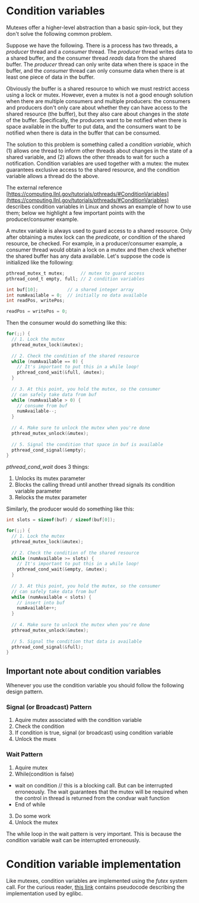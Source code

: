 # Condition variables

Mutexes offer a higher-level abstraction than a basic spin-lock, but they don't solve the following common problem.

Suppose we have the following. There is a process has two threads, a *producer* thread and a *consumer* thread. The *producer* thread writes data to a shared buffer, and the consumer thread *reads* data from the shared buffer. The *producer* thread can only write data when there is space in the buffer, and the *consumer* thread can only consume data when there is at least one piece of data in the buffer.

Obviously the buffer is a shared resource to which we must restrict access using a lock or mutex. However, even a mutex is not a good enough solution when there are multiple consumers and multiple producers: the consumers and producers don't only care about whether they can have access to the shared resource (the buffer), but they also care about changes in the *state* of the buffer. Specifically, the producers want to be notified when there is space available in the buffer to put data, and the consumers want to be notified when there is data in the buffer that can be consumed.

The solution to this problem is something called a *condition variable*, which (1) allows one thread to inform other threads about changes in the state of a shared variable, and (2) allows the other threads to wait for such a notification. Condition variables are used together with a mutex: the mutex guarantees exclusive access to the shared resource, and the condition variable allows a thread do the above.

The external reference [https://computing.llnl.gov/tutorials/pthreads/#ConditionVariables](https://computing.llnl.gov/tutorials/pthreads/#ConditionVariables) describes condition variables in Linux and shows an example of how to use them; below we highlight a few important points with the producer/consumer example.

A mutex variable is always used to guard access to a shared resource. Only after obtaining a mutex lock can the *predicate*, or condition of the shared resource, be checked. For example, in a producer/consumer example, a consumer thread would obtain a lock on a mutex and then check whether the shared buffer has any data available. Let's suppose the code is initialized like the following:

```c
pthread_mutex_t mutex;      // mutex to guard access
pthread_cond_t empty, full; // 2 condition variables

int buf[10];           // a shared integer array
int numAvailable = 0;  // initially no data available
int readPos, writePos; 

readPos = writePos = 0;
```

Then the consumer would do something like this:

```c
for(;;) {
  // 1. Lock the mutex
  pthread_mutex_lock(&mutex);
  
  // 2. Check the condition of the shared resource
  while (numAvailable == 0) {
    // It's important to put this in a while loop!
    pthread_cond_wait(&full, &mutex);
  }
  
  // 3. At this point, you hold the mutex, so the consumer
  // can safely take data from buf
  while (numAvailable > 0) {
    // consume from buf
    numAvailable--;
  }
  
  // 4. Make sure to unlock the mutex when you're done
  pthread_mutex_unlock(&mutex);
  
  // 5. Signal the condition that space in buf is available
  pthread_cond_signal(&empty);
}
```

*pthread_cond_wait* does 3 things:

1. Unlocks its mutex parameter
2. Blocks the calling thread until another thread signals its condition variable parameter
3. Relocks the mutex parameter

Similarly, the producer would do something like this:

```c
int slots = sizeof(buf) / sizeof(buf[0]);

for(;;) {
  // 1. Lock the mutex
  pthread_mutex_lock(&mutex);
  
  // 2. Check the condition of the shared resource
  while (numAvailable >= slots) {
    // It's important to put this in a while loop!
    pthread_cond_wait(&empty, &mutex);
  }
  
  // 3. At this point, you hold the mutex, so the consumer
  // can safely take data from buf
  while (numAvailable < slots) {
    // insert into buf
    numAvailable++;
  }
  
  // 4. Make sure to unlock the mutex when you're done
  pthread_mutex_unlock(&mutex);
  
  // 5. Signal the condition that data is available
  pthread_cond_signal(&full);
}
```


## Important note about condition variables

Whenever you use the condition variable you should follow the following design pattern.

### Signal (or Broadcast) Pattern

1. Aquire mutex associated with the condition variable
2. Check the condition
3. If condition is true, signal (or broadcast) using condition variable
4. Unlock the muex


### Wait Pattern

1. Aquire mutex
2. While(condition is false)
  - wait on condition // this is a blocking call. But can be interrupted erroneously. The wait guarantees that the mutex will be required when the control in thread is returned from the condvar wait function
  - End of while 
3. Do some work
4. Unlock the mutex


The while loop in the wait pattern is very important. This is because the condition variable wait can be interrupted erroneously. 

# Condition variable implementation

Like mutexes, condition variables are implemented using the *futex* system call. For the curious reader, [this link](http://www.eglibc.org/cgi-bin/viewvc.cgi/trunk/libc/nptl/DESIGN-condvar.txt?view=markup) contains pseudocode describing the implementation used by eglibc.
